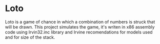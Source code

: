 # Loto

Loto is a game of chance  in which a combination of numbers is struck that will be drawn. This project simulates the game, it's writen in x86 assembly code using Irvin32.inc library and Irvine recomendations for models used and for size of the stack.


